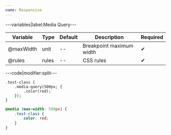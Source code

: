 ```yaml
---
name: Responsive
---
```


---variables|label:Media Query---

| Variable | Type | Default | Description | Required |
| -- | -- | -- | -- | -- |
| @maxWidth | unit | -- | Breakpoint maximum width | ✔ |
| @rules | rules | -- | CSS rules | ✔ |

---code|modifier:split---

```less
.test-class {
	.media-query(500px; {
		.color(red);
	});
}
```

```css
@media (max-width: 500px) {
	.test-class {
		color: red;
	}
}
```